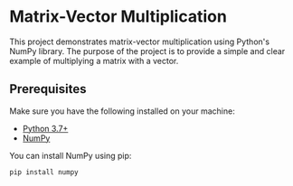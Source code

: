 # Matrix-Vector Multiplication

This project demonstrates matrix-vector multiplication using Python's NumPy library. The purpose of the project is to provide a simple and clear example of multiplying a matrix with a vector.

## Prerequisites

Make sure you have the following installed on your machine:

- [Python 3.7+](https://www.python.org/downloads/)
- [NumPy](https://numpy.org/install/)

You can install NumPy using pip:
```bash
pip install numpy

